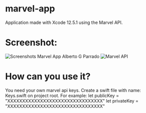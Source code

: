 # marvel-app
Application made with Xcode 12.5.1 using the Marvel API.

# Screenshot:
![Screenshots Marvel App Alberto G  Parrado](https://user-images.githubusercontent.com/65512317/124153159-68036500-da94-11eb-9788-8a259ef205f1.jpg)
![Marvel API ](https://user-images.githubusercontent.com/65512317/124153186-70f43680-da94-11eb-9476-a3db0f4cd15f.gif)


# How can you use it?
You need your own marvel api keys.
Create a swift file with name: Keys.swift on project root.
For example: 
 let publicKey = "XXXXXXXXXXXXXXXXXXXXXXXXXXXXXXXX"
 let privateKey = "XXXXXXXXXXXXXXXXXXXXXXXXXXXXXXXX"
